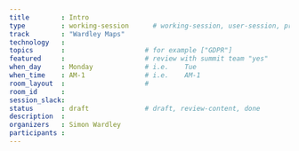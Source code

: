 ```yaml
---
title        : Intro 
type         : working-session      # working-session, user-session, product-session
track        : "Wardley Maps"
technology   :
topics       :                    # for example ["GDPR"]
featured     :                    # review with summit team "yes"
when_day     : Monday             # i.e.    Tue
when_time    : AM-1               # i.e.    AM-1
room_layout  :                    #
room_id      :
session_slack: 
status       : draft              # draft, review-content, done
description  :
organizers   : Simon Wardley
participants :
---
```



<!--(add intro)

## WHY

(...)

## What

(...)

## Outcomes

(...)

## References

(...)


## Previous-->
